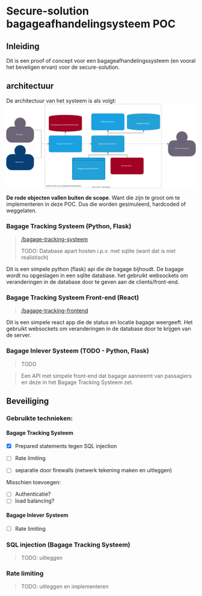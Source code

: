 # Secure-solution bagageafhandelingsysteem POC

## Inleiding
Dit is een proof of concept voor een bagageafhandelingssysteem (en vooral het beveligen ervan) voor de secure-solution.





## architectuur
De architectuur van het systeem is als volgt:
![architectuur](DocumentatieResources/c4-bagageafhandeling.svg)

**De rode objecten vallen buiten de scope**. Want die zijn te groot om te implementeren in deze POC. Dus die worden gesimuleerd, hardcoded of weggelaten.

### Bagage Tracking Systeem (Python, Flask)
> [/bagage-tracking-systeem](/bagage-tracking-systeem)
>
> TODO: Database apart hosten i.p.v. met sqlite (want dat is niet realistisch)

Dit is een simpele python (flask) api die de bagage bijhoudt. De bagage wordt nu opgeslagen in een sqlite database. het gebruikt websockets om veranderingen in de database door te geven aan de clients/front-end.

### Bagage Tracking Systeem Front-end (React)
> [/bagage-tracking-frontend](/bagage-tracking-frontend)

Dit is een simpele react app die de status en locatie bagage weergeeft. Het gebruikt websockets om veranderingen in de database door te krijgen van de server.

### Bagage Inlever Systeem (TODO - Python, Flask)
> TODO

> Een API met simpele front-end dat bagage aanneemt van passagiers en deze in het Bagage Tracking Systeem zet.



## Beveiliging


### Gebruikte technieken:
#### Bagage Tracking Systeem
- [X] Prepared statements tegen SQL injection
- [ ] Rate limiting
- [ ] separatie door firewalls (netwerk tekening maken en uitleggen)


Misschien toevoegen:
- [ ] Authenticatie?
- [ ] load balancing?
#### Bagage Inlever Systeem
- [ ] Rate limiting


### SQL injection (Bagage Tracking Systeem)
> TODO: uitleggen

### Rate limiting
> TODO: uitleggen en implementeren



